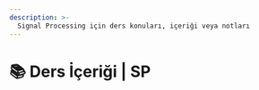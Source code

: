 ```yaml
---
description: >-
  Signal Processing için ders konuları, içeriği veya notları
---
```


# 📚 Ders İçeriği \| SP
